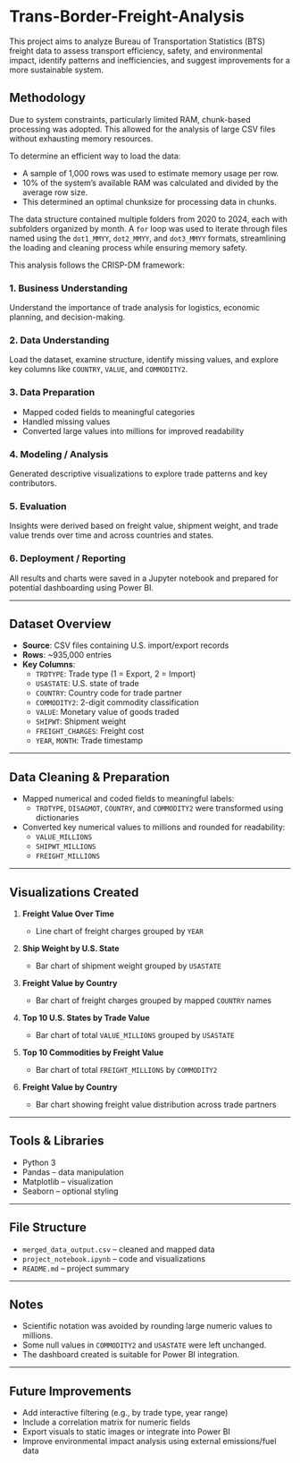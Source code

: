 # Trans-Border-Freight-Analysis
This project aims to analyze Bureau of Transportation Statistics (BTS) freight data to assess transport efficiency, safety, and environmental impact, identify patterns and inefficiencies, and suggest improvements for a more sustainable system.

## Methodology
Due to system constraints, particularly limited RAM, chunk-based processing was adopted. This allowed for the analysis of large CSV files without exhausting memory resources.

To determine an efficient way to load the data:
- A sample of 1,000 rows was used to estimate memory usage per row.
- 10% of the system’s available RAM was calculated and divided by the average row size.
- This determined an optimal chunksize for processing data in chunks.

The data structure contained multiple folders from 2020 to 2024, each with subfolders organized by month. A `for` loop was used to iterate through files named using the `dot1_MMYY`, `dot2_MMYY`, and `dot3_MMYY` formats, streamlining the loading and cleaning process while ensuring memory safety.

This analysis follows the CRISP-DM framework:

### 1. Business Understanding
Understand the importance of trade analysis for logistics, economic planning, and decision-making.

### 2. Data Understanding
Load the dataset, examine structure, identify missing values, and explore key columns like `COUNTRY`, `VALUE`, and `COMMODITY2`.

### 3. Data Preparation
- Mapped coded fields to meaningful categories
- Handled missing values
- Converted large values into millions for improved readability

### 4. Modeling / Analysis
Generated descriptive visualizations to explore trade patterns and key contributors.

### 5. Evaluation
Insights were derived based on freight value, shipment weight, and trade value trends over time and across countries and states.

### 6. Deployment / Reporting
All results and charts were saved in a Jupyter notebook and prepared for potential dashboarding using Power BI.

---

## Dataset Overview

- **Source**: CSV files containing U.S. import/export records
- **Rows**: ~935,000 entries
- **Key Columns**:
  - `TRDTYPE`: Trade type (1 = Export, 2 = Import)
  - `USASTATE`: U.S. state of trade
  - `COUNTRY`: Country code for trade partner
  - `COMMODITY2`: 2-digit commodity classification
  - `VALUE`: Monetary value of goods traded
  - `SHIPWT`: Shipment weight
  - `FREIGHT_CHARGES`: Freight cost
  - `YEAR`, `MONTH`: Trade timestamp

---

## Data Cleaning & Preparation

- Mapped numerical and coded fields to meaningful labels:
  - `TRDTYPE`, `DISAGMOT`, `COUNTRY`, and `COMMODITY2` were transformed using dictionaries
- Converted key numerical values to millions and rounded for readability:
  - `VALUE_MILLIONS`
  - `SHIPWT_MILLIONS`
  - `FREIGHT_MILLIONS`

---

## Visualizations Created

1. **Freight Value Over Time**
   - Line chart of freight charges grouped by `YEAR`

2. **Ship Weight by U.S. State**
   - Bar chart of shipment weight grouped by `USASTATE`

3. **Freight Value by Country**
   - Bar chart of freight charges grouped by mapped `COUNTRY` names

4. **Top 10 U.S. States by Trade Value**
   - Bar chart of total `VALUE_MILLIONS` grouped by `USASTATE`

5. **Top 10 Commodities by Freight Value**
   - Bar chart of total `FREIGHT_MILLIONS` by `COMMODITY2`

6. **Freight Value by Country**
   - Bar chart showing freight value distribution across trade partners

---

## Tools & Libraries

- Python 3
- Pandas – data manipulation
- Matplotlib – visualization
- Seaborn – optional styling

---

## File Structure

- `merged_data_output.csv` – cleaned and mapped data
- `project_notebook.ipynb` – code and visualizations
- `README.md` – project summary

---

## Notes

- Scientific notation was avoided by rounding large numeric values to millions.
- Some null values in `COMMODITY2` and `USASTATE` were left unchanged.
- The dashboard created is suitable for Power BI integration.

---

## Future Improvements

- Add interactive filtering (e.g., by trade type, year range)
- Include a correlation matrix for numeric fields
- Export visuals to static images or integrate into Power BI
- Improve environmental impact analysis using external emissions/fuel data
